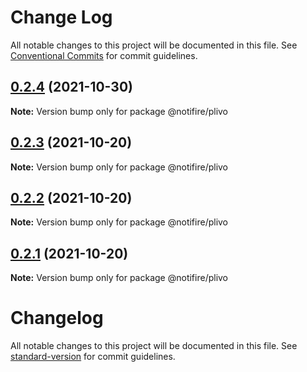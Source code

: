 # Change Log

All notable changes to this project will be documented in this file.
See [Conventional Commits](https://conventionalcommits.org) for commit guidelines.

## [0.2.4](https://github.com/notifirehq/plivo/compare/v0.2.3...v0.2.4) (2021-10-30)

**Note:** Version bump only for package @notifire/plivo





## [0.2.3](https://github.com/notifirehq/plivo/compare/v0.2.2...v0.2.3) (2021-10-20)

**Note:** Version bump only for package @notifire/plivo





## [0.2.2](https://github.com/notifirehq/plivo/compare/v0.1.4...v0.2.2) (2021-10-20)

**Note:** Version bump only for package @notifire/plivo





## [0.2.1](https://github.com/notifirehq/plivo/compare/v0.1.4...v0.2.1) (2021-10-20)

**Note:** Version bump only for package @notifire/plivo





# Changelog

All notable changes to this project will be documented in this file. See [standard-version](https://github.com/conventional-changelog/standard-version) for commit guidelines.
